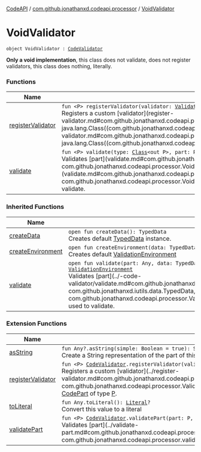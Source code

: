 [CodeAPI](../../index.md) / [com.github.jonathanxd.codeapi.processor](../index.md) / [VoidValidator](.)

# VoidValidator

`object VoidValidator : `[`CodeValidator`](../-code-validator/index.md)

**Only a void implementation**, this class does not validate, does not register validators,
this class does nothing, literally.

### Functions

| Name | Summary |
|---|---|
| [registerValidator](register-validator.md) | `fun <P> registerValidator(validator: `[`Validator`](../-validator/index.md)`<P>, type: `[`Class`](http://docs.oracle.com/javase/6/docs/api/java/lang/Class.html)`<P>): Unit`<br>Registers a custom [validator](register-validator.md#com.github.jonathanxd.codeapi.processor.VoidValidator$registerValidator(com.github.jonathanxd.codeapi.processor.Validator((com.github.jonathanxd.codeapi.processor.VoidValidator.registerValidator.P)), java.lang.Class((com.github.jonathanxd.codeapi.processor.VoidValidator.registerValidator.P)))/validator) of [CodePart](../../com.github.jonathanxd.codeapi/-code-part/index.md) of [type](register-validator.md#com.github.jonathanxd.codeapi.processor.VoidValidator$registerValidator(com.github.jonathanxd.codeapi.processor.Validator((com.github.jonathanxd.codeapi.processor.VoidValidator.registerValidator.P)), java.lang.Class((com.github.jonathanxd.codeapi.processor.VoidValidator.registerValidator.P)))/type). |
| [validate](validate.md) | `fun <P> validate(type: `[`Class`](http://docs.oracle.com/javase/6/docs/api/java/lang/Class.html)`<out P>, part: P, data: TypedData, environment: `[`ValidationEnvironment`](../-validation-environment/index.md)`?): `[`ValidationEnvironment`](../-validation-environment/index.md)<br>Validates [part](validate.md#com.github.jonathanxd.codeapi.processor.VoidValidator$validate(java.lang.Class((com.github.jonathanxd.codeapi.processor.VoidValidator.validate.P)), com.github.jonathanxd.codeapi.processor.VoidValidator.validate.P, com.github.jonathanxd.iutils.data.TypedData, com.github.jonathanxd.codeapi.processor.ValidationEnvironment)/part) of type [type](validate.md#com.github.jonathanxd.codeapi.processor.VoidValidator$validate(java.lang.Class((com.github.jonathanxd.codeapi.processor.VoidValidator.validate.P)), com.github.jonathanxd.codeapi.processor.VoidValidator.validate.P, com.github.jonathanxd.iutils.data.TypedData, com.github.jonathanxd.codeapi.processor.ValidationEnvironment)/type) and return environment used to validate. |

### Inherited Functions

| Name | Summary |
|---|---|
| [createData](../-code-validator/create-data.md) | `open fun createData(): TypedData`<br>Creates default [TypedData](#) instance. |
| [createEnvironment](../-code-validator/create-environment.md) | `open fun createEnvironment(data: TypedData): `[`ValidationEnvironment`](../-validation-environment/index.md)<br>Creates default [ValidationEnvironment](../-validation-environment/index.md) |
| [validate](../-code-validator/validate.md) | `open fun validate(part: Any, data: TypedData, environment: `[`ValidationEnvironment`](../-validation-environment/index.md)`? = null): `[`ValidationEnvironment`](../-validation-environment/index.md)<br>Validates [part](../-code-validator/validate.md#com.github.jonathanxd.codeapi.processor.CodeValidator$validate(kotlin.Any, com.github.jonathanxd.iutils.data.TypedData, com.github.jonathanxd.codeapi.processor.ValidationEnvironment)/part) and return environment used to validate. |

### Extension Functions

| Name | Summary |
|---|---|
| [asString](../../com.github.jonathanxd.codeapi.util/kotlin.-any/as-string.md) | `fun Any?.asString(simple: Boolean = true): String`<br>Create a String representation of the part of this [CodePart](../../com.github.jonathanxd.codeapi/-code-part/index.md) |
| [registerValidator](../register-validator.md) | `fun <P> `[`CodeValidator`](../-code-validator/index.md)`.registerValidator(validator: `[`Validator`](../-validator/index.md)`<P>): Unit`<br>Registers a custom [validator](../register-validator.md#com.github.jonathanxd.codeapi.processor$registerValidator(com.github.jonathanxd.codeapi.processor.CodeValidator, com.github.jonathanxd.codeapi.processor.Validator((com.github.jonathanxd.codeapi.processor.registerValidator.P)))/validator) of [CodePart](../../com.github.jonathanxd.codeapi/-code-part/index.md) of type [P](#). |
| [toLiteral](../../com.github.jonathanxd.codeapi.util.conversion/kotlin.-any/to-literal.md) | `fun Any.toLiteral(): `[`Literal`](../../com.github.jonathanxd.codeapi.literal/-literal/index.md)`?`<br>Convert this value to a literal |
| [validatePart](../validate-part.md) | `fun <P> `[`CodeValidator`](../-code-validator/index.md)`.validatePart(part: P, data: TypedData): `[`ValidationEnvironment`](../-validation-environment/index.md)<br>Validates [part](../validate-part.md#com.github.jonathanxd.codeapi.processor$validatePart(com.github.jonathanxd.codeapi.processor.CodeValidator, com.github.jonathanxd.codeapi.processor.validatePart.P, com.github.jonathanxd.iutils.data.TypedData)/part) of type [P](#). |

